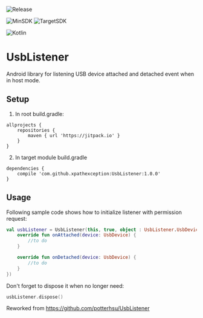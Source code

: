 ![Release](https://jitpack.io/v/xpathexception/UsbListener.svg?style=flat-square)

![MinSDK](https://img.shields.io/badge/minSdk-5.0%20(21)-brightgreen.svg?style=flat-square&logo=android)
![TargetSDK](https://img.shields.io/badge/targetSdk-9.0%20(28)-brightgreen.svg?style=flat-square&logo=android)

![Kotlin](https://img.shields.io/badge/Kotlin-1.3.21-brightgreen.svg?style=flat-square&logo=kotlin)

# UsbListener
Android library for listening USB device attached and detached event when in host mode.

## Setup
1.  In root build.gradle:
```
allprojects {
    repositories {
        maven { url 'https://jitpack.io' }
    }
}
````

2.  In target module build.gradle
```
dependencies {
    compile 'com.github.xpathexception:UsbListener:1.0.0'
}
```

## Usage
Following sample code shows how to initialize listener with permission request:
``` kotlin
val usbListener = UsbListener(this, true, object : UsbListener.UsbDeviceListener {
    override fun onAttached(device: UsbDevice) {
        //to do
    }

    override fun onDetached(device: UsbDevice) {
        //to do
    }
})
```

Don't forget to dispose it when no longer need:
``` kotlin
usbListener.dispose()
```

Reworked from https://github.com/potterhsu/UsbListener

